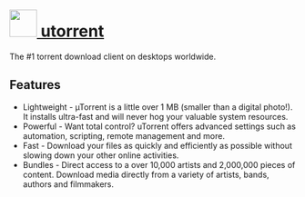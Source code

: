 # [<img src="https://cdn.rawgit.com/chocolatey/chocolatey-coreteampackages/f6671290b0edaf4e45c6665c278d93222551b803/icons/utorrent.png" height="48" width="48" /> utorrent](https://chocolatey.org/packages/utorrent)

The #1 torrent download client on desktops worldwide.

## Features

- Lightweight - µTorrent is a little over 1 MB (smaller than a digital photo!). It installs ultra-fast and will never hog your valuable system resources.
- Powerful - Want total control? uTorrent offers advanced settings such as automation, scripting, remote management and more.
- Fast - Download your files as quickly and efficiently as possible without slowing down your other online activities.
- Bundles - Direct access to a over 10,000 artists and 2,000,000 pieces of content. Download media directly from a variety of artists, bands, authors and filmmakers.
